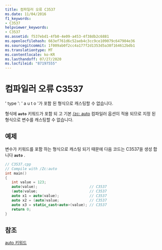 ```yaml
---
title: 컴파일러 오류 C3537
ms.date: 11/04/2016
f1_keywords:
- C3537
helpviewer_keywords:
- C3537
ms.assetid: f537ebd1-4fb0-4e09-a453-4f38db2c6881
ms.openlocfilehash: 663ef761d6c52aeb4c3cc9ce109079c647904e36
ms.sourcegitcommit: 1f009ab0f2cc4a177f2d1353d5a38f164612bdb1
ms.translationtype: MT
ms.contentlocale: ko-KR
ms.lasthandoff: 07/27/2020
ms.locfileid: "87197555"
---
```

# <a name="compiler-error-c3537"></a>컴파일러 오류 C3537

' type ': ' a u t o '가 포함 된 형식으로 캐스팅할 수 없습니다.

형식에 **`auto`** 키워드가 포함 되 고 기본 [/zc: auto](../../build/reference/zc-auto-deduce-variable-type.md) 컴파일러 옵션이 적용 되므로 지정 된 형식으로 변수를 캐스팅할 수 없습니다.

## <a name="example"></a>예제

변수가 키워드를 포함 하는 형식으로 캐스팅 되기 때문에 다음 코드는 C3537을 생성 합니다 **`auto`** .

```cpp
// C3537.cpp
// Compile with /Zc:auto
int main()
{
   int value = 123;
   auto(value);                        // C3537
   (auto)value;                        // C3537
   auto x1 = auto(value);              // C3537
   auto x2 = (auto)value;              // C3537
   auto x3 = static_cast<auto>(value); // C3537
   return 0;
}
```

## <a name="see-also"></a>참조

[auto 키워드](../../cpp/auto-keyword.md)
